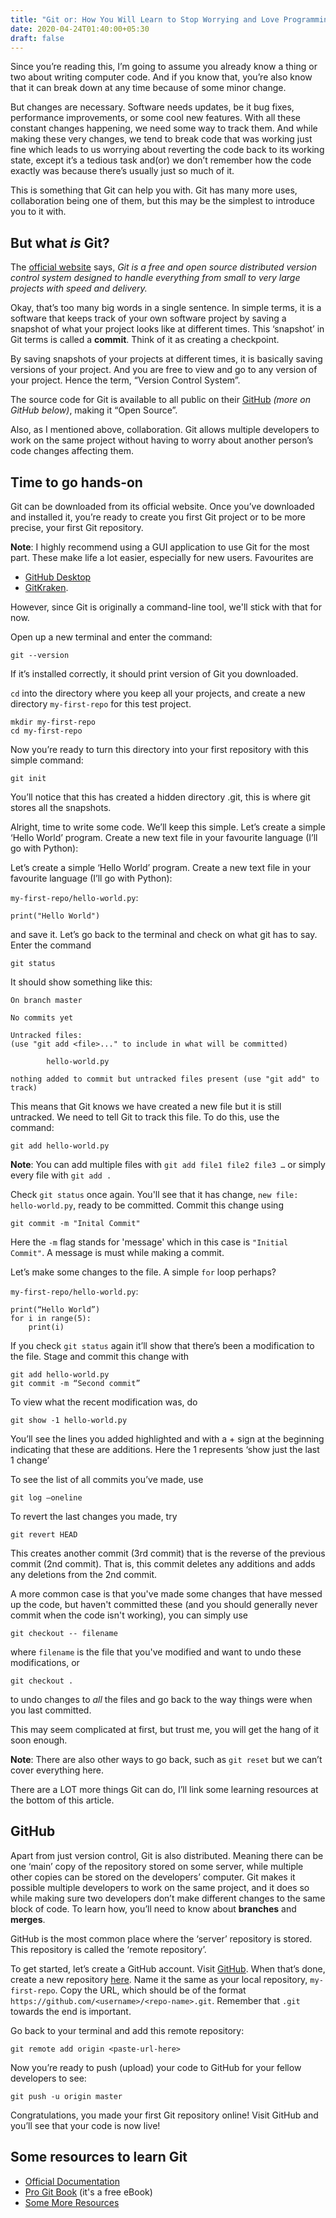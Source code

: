 ```yaml
---
title: "Git or: How You Will Learn to Stop Worrying and Love Programming"
date: 2020-04-24T01:40:00+05:30
draft: false
---
```


Since you’re reading this, I’m going to assume you already know a thing or two about writing computer code. And if you know that, you’re also know that it can break down at any time because of some minor change. 

But changes are necessary. Software needs updates, be it bug fixes, performance improvements, or some cool new features. With all these constant changes happening, we need some way to track them. And while making these very changes, we tend to break code that was working just fine which leads to us worrying about reverting the code back to its working state, except it’s a tedious task and(or) we don’t remember how the code exactly was because there’s usually just so much of it. 

This is something that Git can help you with. Git has many more uses, collaboration being one of them, but this may be the simplest to introduce you to it with.

## But what *is* Git?

The [official website](https://git-scm.com/) says, *Git is a free and open source distributed version control system designed to handle everything from small to very large projects with speed and delivery.*

Okay, that’s too many big words in a single sentence. In simple terms, it is a software that keeps track of your own software project by saving a snapshot of what your project looks like at different times. This ‘snapshot’ in Git terms is called a **commit**. Think of it as creating a checkpoint.

By saving snapshots of your projects at different times, it is basically saving versions of your project. And you are free to view and go to any version of your project. Hence the term, “Version Control System”.

The source code for Git is available to all public on their [GitHub](https://github.com/git/git) *(more on GitHub below)*, making it “Open Source”.

Also, as I mentioned above, collaboration. Git allows multiple developers to work on the same project without having to worry about another person’s code changes affecting them.

## Time to go hands-on

Git can be downloaded from its official website. Once you’ve downloaded and installed it, you’re ready to create you first Git project or to be more precise, your first Git repository.

**Note**: I highly recommend using a GUI application to use Git for the most part. These make life a lot easier, especially for new users. Favourites are 
-   [GitHub Desktop]( https://desktop.github.com/)
-   [GitKraken]( https://www.gitkraken.com/).

However, since Git is originally a command-line tool, we'll stick with that for now.

Open up a new terminal and enter the command: 
    
    git --version

If it’s installed correctly, it should print version of Git you downloaded.

`cd` into the directory where you keep all your projects, and create a new directory `my-first-repo` for this test project. 

    mkdir my-first-repo
    cd my-first-repo

Now you’re ready to turn this directory into your first repository with this simple command:

    git init

You’ll notice that this has created a hidden directory .git, this is where git stores all the snapshots.

Alright, time to write some code. We’ll keep this simple. Let’s create a simple ‘Hello World’ program. Create a new text file in your favourite language (I’ll go with Python):

Let’s create a simple ‘Hello World’ program. Create a new text file in your favourite language (I’ll go with Python):

`my-first-repo/hello-world.py`:

    print("Hello World")

and save it. Let’s go back to the terminal and check on what git has to say. Enter the command

    git status

It should show something like this:

    On branch master

    No commits yet

    Untracked files:
    (use "git add <file>..." to include in what will be committed)

            hello-world.py

    nothing added to commit but untracked files present (use "git add" to track)

This means that Git knows we have created a new file but it is still untracked. We need to tell Git to track this file. To do this, use the command:

    git add hello-world.py

**Note**: You can add multiple files with `git add file1 file2 file3 …` or simply every file with `git add .`

Check `git status` once again. You'll see that it has change, `new file: hello-world.py`, ready to be committed. Commit this change using

    git commit -m "Inital Commit"

Here the `-m` flag stands for 'message' which in this case is `"Initial Commit"`. A message is must while making a commit.

Let’s make some changes to the file. A simple `for` loop perhaps?

`my-first-repo/hello-world.py`:

    print(“Hello World”)
	for i in range(5):
		print(i)

If you check `git status` again it’ll show that there’s been a modification to the file. Stage and commit this change with

	git add hello-world.py
    git commit -m “Second commit”

To view what the recent modification was, do

    git show -1 hello-world.py

You’ll see the lines you added highlighted and with a + sign at the beginning indicating that these are additions. Here the 1 represents ‘show just the last 1 change’

To see the list of all commits you’ve made, use

    git log –oneline

To revert the last changes you made, try
	
    git revert HEAD

This creates another commit (3rd commit) that is the reverse of the previous commit (2nd commit). That is, this commit deletes any additions and adds any deletions from the 2nd commit.

A more common case is that you've made some changes that have messed up the code, but haven't committed these (and you should generally never commit when the code isn't working), you can simply use 

    git checkout -- filename
    
where `filename` is the file that you've modified and want to undo these modifications, or 

    git checkout . 

to undo changes to *all* the files and go back to the way things were when you last committed.

This may seem complicated at first, but trust me, you will get the hang of it soon enough. 

**Note**: There are also other ways to go back, such as `git reset` but we can’t cover everything here.

There are a LOT more things Git can do, I’ll link some learning resources at the bottom of this article. 

## GitHub

Apart from just version control, Git is also distributed. Meaning there can be one ‘main’ copy of the repository stored on some server, while multiple other copies can be stored on the developers’ computer. Git makes it possible multiple developers to work on the same project, and it does so while making sure two developers don’t make different changes to the same block of code. To learn how, you’ll need to know about **branches** and **merges**.

GitHub is the most common place where the ‘server’ repository is stored. This repository is called the ‘remote repository’.

To get started, let’s create a GitHub account. Visit [GitHub]( https://github.com/). When that’s done, create a new repository [here](https://github.com/new).  Name it the same as your local repository, `my-first-repo`. Copy the URL, which should be of the format `https://github.com/<username>/<repo-name>.git`. Remember that `.git` towards the end is important.

Go back to your terminal and add this remote repository:
    
    git remote add origin <paste-url-here>

Now you’re ready to push (upload) your code to GitHub for your fellow developers to see:
	
    git push -u origin master 

Congratulations, you made your first Git repository online! Visit GitHub and you’ll see that your code is now live!

## Some resources to learn Git
-	[Official Documentation]( https://git-scm.com/doc)
-	[Pro Git Book](https://git-scm.com/book/en/v2) (it's a free eBook)
-	[Some More Resources](https://try.github.io/)

